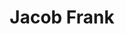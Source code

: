 ---
title: Jacob Frank
headshot: images/uploads/Jacob_Frank.jpg
role: TAW Co-coordinator, Web and Graphics Lead
major: Design and Web Development
year: Senior
webpage: https://jacobdfrank.com
---